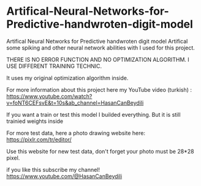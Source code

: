 # Artifical-Neural-Networks-for-Predictive-handwroten-digit-model
Artifical Neural Networks for Predictive handwroten digit model
Artifical some spiking and other neural network abilities with I used for this project.

THERE IS NO ERROR FUNCTION AND NO OPTIMIZATION ALGORITHM. I USE DIFFERENT TRAINING TECHNIC.

It uses my original optimization algorithm inside.

For more information about this project here my YouTube video (turkish) : https://www.youtube.com/watch?v=foNT6CEFsvE&t=10s&ab_channel=HasanCanBeydili

If you want a train or test this model I builded everything. But it is still trainied weights inside

For more test data, here a photo drawing website here: https://pixlr.com/tr/editor/

  Use this website for new test data, don't forget your photo must be 28*28 pixel.




if you like this subscribe my channel! https://www.youtube.com/@HasanCanBeydili
